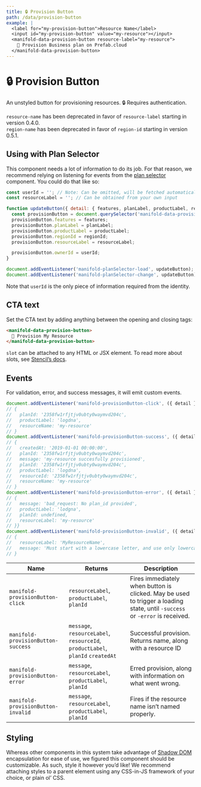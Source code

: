 ```yaml
---
title: 🔒 Provision Button
path: /data/provision-button
example: |
  <label for="my-provision-button">Resource Name</label>
  <input id="my-provision-button" value="my-resource"></input>
  <manifold-data-provision-button resource-label="my-resource">
    🚀 Provision Business plan on Prefab.cloud
  </manifold-data-provision-button>
---
```


# 🔒 Provision Button

An unstyled button for provisioning resources. 🔒 Requires authentication.

<manifold-toast alert-type="warning">
  <div><code>resource-name</code> has been deprecated in favor of <code>resource-label</code> starting in version 0.4.0.</div>
</manifold-toast>
<manifold-toast alert-type="warning">
  <div><code>region-name</code> has been deprecated in favor of <code>region-id</code> starting in version 0.5.1.</div>
</manifold-toast>

## Using with Plan Selector

This component needs a lot of information to do its job. For that reason, we recommend relying on
listening for events from the [plan selector](#manifold-plan-selector) component. You could do that
like so:

```js
const userId = ''; // Note: Can be omitted, will be fetched automatically.
const resourceLabel = ''; // Can be obtained from your own input

function updateButton({ detail: { features, planLabel, productLabel, regionId } }) {
  const provisionButton = document.querySelector('manifold-data-provision-button');
  provisionButton.features = features;
  provisionButton.planLabel = planLabel;
  provisionButton.productLabel = productLabel;
  provisionButton.regionId = regionId;
  provisionButton.resourceLabel = resourceLabel;

  provisionButton.ownerId = userId;
}

document.addEventListener('manifold-planSelector-load', updateButton);
document.addEventListener('manifold-planSelector-change', updateButton);
```

Note that `userId` is the only piece of information required from the identity.

## CTA text

Set the CTA text by adding anything between the opening and closing tags:

```html
<manifold-data-provision-button>
  🚀 Provision My Resource
</manifold-data-provision-button>
```

`slot` can be attached to any HTML or JSX element. To read more about slots, see [Stencil’s
docs][slot].

## Events

For validation, error, and success messages, it will emit custom events.

```js
document.addEventListener('manifold-provisionButton-click', ({ detail }) => console.log(detail));
// {
//   planId: '2358fw1rfjtjv0ubty0waymvd204c',
//   productLabel: 'logdna',
//   resourceName: 'my-resource'
// }
document.addEventListener('manifold-provisionButton-success', ({ detail }) => console.log(detail));
// {
//   createdAt: '2019-01-01 00:00:00',
//   planId: '2358fw1rfjtjv0ubty0waymvd204c',
//   message: 'my-resource succesfully provisioned',
//   planId: '2358fw1rfjtjv0ubty0waymvd204c',
//   productLabel: 'logdna',
//   resourceId: '2358fw1rfjtjv0ubty0waymvd204c',
//   resourceName: 'my-resource'
// }
document.addEventListener('manifold-provisionButton-error', ({ detail }) => console.log(detail));
// {
//   message: 'bad_request: No plan_id provided',
//   productLabel: 'lodgna',
//   planId: undefined,
//   resourceLabel: 'my-resource'
// }}
document.addEventListener('manifold-provisionButton-invalid', ({ detail }) => console.log(detail));
// {
//   resourceLabel: 'MyResourceName',
//   message: 'Must start with a lowercase letter, and use only lowercase, numbers, and hyphens.'
// }
```

| Name                               | Returns                                                                        | Description                                                                                                                 |
| ---------------------------------- | ------------------------------------------------------------------------------ | --------------------------------------------------------------------------------------------------------------------------- |
| `manifold-provisionButton-click`   | `resourceLabel`, `productLabel`, `planId`                                      | Fires immediately when button is clicked. May be used to trigger a loading state, until `-success` or `-error` is received. |
| `manifold-provisionButton-success` | `message`, `resourceLabel`, `resourceId`, `productLabel`, `planId` `createdAt` | Successful provision. Returns name, along with a resource ID                                                                |
| `manifold-provisionButton-error`   | `message`, `resourceLabel`, `productLabel`, `planId`                           | Erred provision, along with information on what went wrong.                                                                 |
| `manifold-provisionButton-invalid` | `message`, `resourceLabel`, `productLabel`, `planId`                           | Fires if the resource name isn’t named properly.                                                                            |

## Styling

Whereas other components in this system take advantage of [Shadow DOM][shadow-dom] encapsulation for
ease of use, we figured this component should be customizable. As such, style it however you’d like!
We recommend attaching styles to a parent element using any CSS-in-JS framework of your choice, or
plain ol’ CSS.

[shadow-dom]: https://developers.google.com/web/fundamentals/web-components/shadowdom
[slot]: https://stenciljs.com/docs/templating-jsx/
